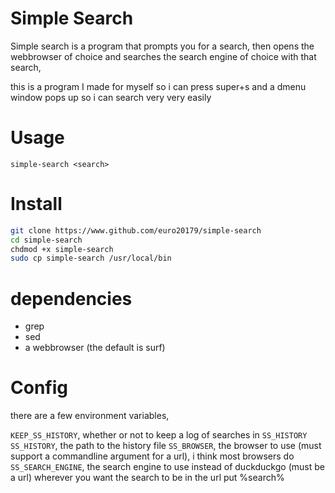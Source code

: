 # Simple Search
Simple search is a program that prompts you for a search, then opens the webbrowser of choice and searches the search engine of choice with that search,

this is a program I made for myself so i can press super+s and a dmenu window pops up so i can search very very easily

# Usage

`simple-search <search>`

# Install

```sh
git clone https://www.github.com/euro20179/simple-search
cd simple-search
chdmod +x simple-search
sudo cp simple-search /usr/local/bin
```

# dependencies
* grep
* sed
* a webbrowser (the default is surf)

# Config

there are a few environment variables,

`KEEP_SS_HISTORY`, whether or not to keep a log of searches in `SS_HISTORY`
`SS_HISTORY`, the path to the history file
`SS_BROWSER`, the browser to use (must support a commandline argument for a url), i think most browsers do
`SS_SEARCH_ENGINE`, the search engine to use instead of duckduckgo (must be a url)
wherever you want the search to be in the url put %search%
